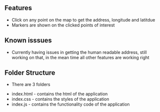 ## Features
- Click on any point on the map to get the address, longitude and latitdue
- Markers are shown on the clicked points of interest

## Known isssues
- Currently having issues in getting the human readable address, still working on that, in
the mean time all other features are working right

## Folder Structure
- There are 3 folders
* index.html - contains the html of the application
* index.css - contains the styles of the application
* index.js - contains the functionality code of the application
